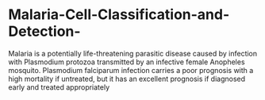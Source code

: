 # Malaria-Cell-Classification-and-Detection-
Malaria is a potentially life-threatening parasitic disease caused by infection with Plasmodium protozoa transmitted by an infective female Anopheles mosquito. Plasmodium falciparum infection carries a poor prognosis with a high mortality if untreated, but it has an excellent prognosis if diagnosed early and treated appropriately
